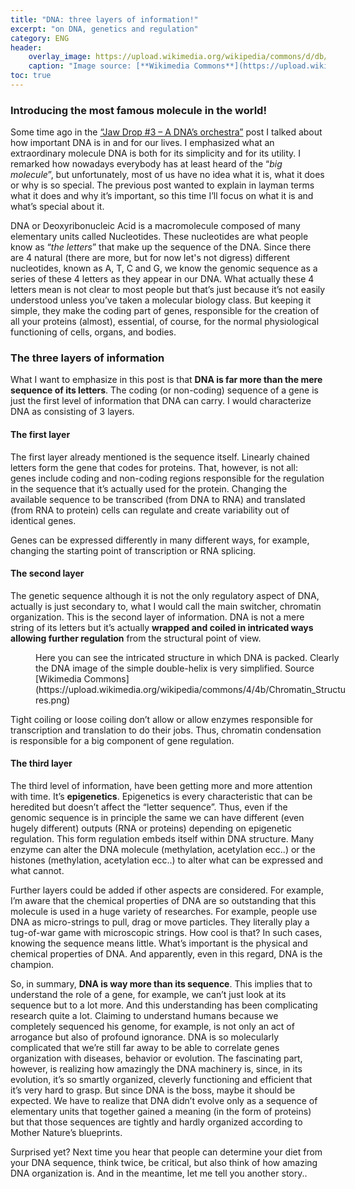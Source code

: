 ```yaml
---
title: "DNA: three layers of information!"
excerpt: "on DNA, genetics and regulation"
category: ENG
header:
    overlay_image: https://upload.wikimedia.org/wikipedia/commons/d/db/Nucleosome_1KX5_2.png
    caption: "Image source: [**Wikimedia Commons**](https://upload.wikimedia.org/wikipedia/commons/d/db/Nucleosome_1KX5_2.png)"
toc: true
---
```

### Introducing the most famous molecule in the world!
Some time ago in the [“Jaw Drop #3 – A DNA’s orchestra”](https://marcodallavecchia.github.io/biologistsadventure/jaw-drop/jd003-dna-orchestra/) post I talked about how important DNA is in and for our lives. I emphasized what an extraordinary molecule DNA is both for its simplicity and for its utility. I remarked how nowadays everybody has at least heard of the “_big molecule_”, but unfortunately, most of us have no idea what it is, what it does or why is so special. The previous post wanted to explain in layman terms what it does and why it’s important, so this time I’ll focus on what it is and what’s special about it.

DNA or Deoxyribonucleic Acid is a macromolecule composed of many elementary units called Nucleotides. These nucleotides are what people know as “_the letters_” that make up the sequence of the DNA. Since there are 4 natural (there are more, but for now let's not digress) different nucleotides, known as A, T, C and G, we know the genomic sequence as a series of these 4 letters as they appear in our DNA. What actually these 4 letters mean is not clear to most people but that’s just because it’s not easily understood unless you’ve taken a molecular biology class. But keeping it simple, they make the coding part of genes, responsible for the creation of all your proteins (almost), essential, of course, for the normal physiological functioning of cells, organs, and bodies.

### The three layers of information
What I want to emphasize in this post is that **DNA is far more than the mere sequence of its letters**. The coding (or non-coding) sequence of a gene is just the first level of information that DNA can carry. I would characterize DNA as consisting of 3 layers.

#### The first layer
The first layer already mentioned is the sequence itself. Linearly chained letters form the gene that codes for proteins. That, however, is not all: genes include coding and non-coding regions responsible for the regulation in the sequence that it’s actually used for the protein. Changing the available sequence to be transcribed (from DNA to RNA) and translated (from RNA to protein) cells can regulate and create variability out of identical genes.

Genes can be expressed differently in many different ways, for example, changing the starting point of transcription or RNA splicing.

#### The second layer
The genetic sequence although it is not the only regulatory aspect of DNA, actually is just secondary to, what I would call the main switcher, chromatin organization. This is the second layer of information. DNA is not a mere string of its letters but it’s actually **wrapped and coiled in intricated ways allowing further regulation** from the structural point of view.

<figure style="width: 500px" class="align-center">
        <img src="https://upload.wikimedia.org/wikipedia/commons/4/4b/Chromatin_Structures.png" alt="">
        <figcaption>Here you can see the intricated structure in which DNA is packed. Clearly the DNA image of the simple double-helix is very simplified. Source [Wikimedia Commons](https://upload.wikimedia.org/wikipedia/commons/4/4b/Chromatin_Structures.png)</figcaption>
</figure> 

Tight coiling or loose coiling don’t allow or allow enzymes responsible for transcription and translation to do their jobs. Thus, chromatin condensation is responsible for a big component of gene regulation.

#### The third layer
The third level of information, have been getting more and more attention with time. It’s **epigenetics**. Epigenetics is every characteristic that can be heredited but doesn’t affect the “letter sequence”. Thus, even if the genomic sequence is in principle the same we can have different (even hugely different) outputs (RNA or proteins) depending on epigenetic regulation. This form regulation embeds itself within DNA structure. Many enzyme can alter the DNA molecule (methylation, acetylation ecc..) or the histones (methylation, acetylation ecc..) to alter what can be expressed and what cannot.

Further layers could be added if other aspects are considered. For example, I’m aware that the chemical properties of DNA are so outstanding that this molecule is used in a huge variety of researches. For example, people use DNA as micro-strings to pull, drag or move particles. They literally play a tug-of-war game with microscopic strings. How cool is that? In such cases, knowing the sequence means little. What’s important is the physical and chemical properties of DNA. And apparently, even in this regard, DNA is the champion.

So, in summary, **DNA is way more than its sequence**. This implies that to understand the role of a gene, for example, we can’t just look at its sequence but to a lot more. And this understanding has been complicating research quite a lot. Claiming to understand humans because we completely sequenced his genome, for example, is not only an act of arrogance but also of profound ignorance. DNA is so molecularly complicated that we’re still far away to be able to correlate genes organization with diseases, behavior or evolution. The fascinating part, however, is realizing how amazingly the DNA machinery is, since, in its evolution, it’s so smartly organized, cleverly functioning and efficient that it’s very hard to grasp. But since DNA is the boss, maybe it should be expected. We have to realize that DNA didn’t evolve only as a sequence of elementary units that together gained a meaning (in the form of proteins) but that those sequences are tightly and hardly organized according to Mother Nature’s blueprints.

Surprised yet? Next time you hear that people can determine your diet from your DNA sequence, think twice, be critical, but also think of how amazing DNA organization is. And in the meantime, let me tell you another story..